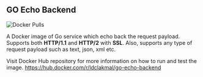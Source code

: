 ## GO Echo Backend

![Docker Pulls](https://img.shields.io/docker/pulls/ldclakmal/go-echo-backend)

A Docker image of Go service which echo back the request payload. Supports both **HTTP/1.1** and **HTTP/2** with **SSL**. Also, supports any type of request payload such as text, json, xml etc.

Visit Docker Hub repository for more information on how to run and test the image.
https://hub.docker.com/r/ldclakmal/go-echo-backend
